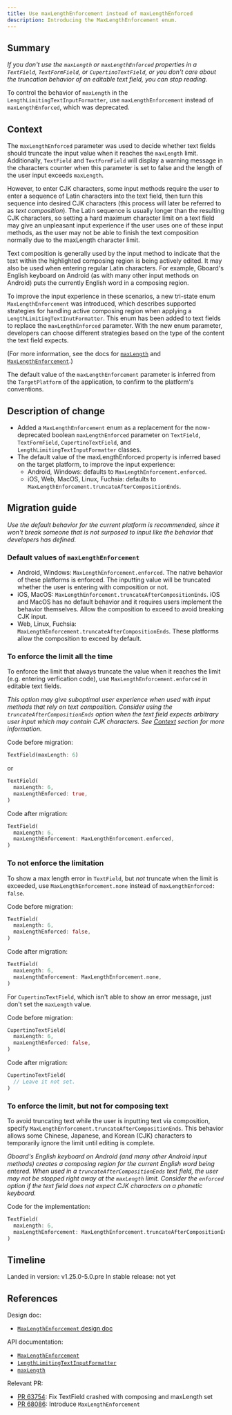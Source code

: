 ```yaml
---
title: Use maxLengthEnforcement instead of maxLengthEnforced
description: Introducing the MaxLengthEnforcement enum.
---
```


## Summary

_If you don't use the `maxLength` or `maxLengthEnforced` properties in a
`TextField`, `TextFormField`, or `CupertinoTextField`,
or you don't care about the truncation behavior of an
editable text field, you can stop reading._

To control the behavior of `maxLength`
in the `LengthLimitingTextInputFormatter`,
use `maxLengthEnforcement` instead of `maxLengthEnforced`, which was deprecated.

## Context

The `maxLengthEnforced` parameter was used to decide whether text fields should
truncate the input value when it reaches the `maxLength` limit. Additionally,
`TextField` and `TextFormField` will display a warning message in the
characters counter when this parameter is set to false and the length of the
user input exceeds `maxLength`.

However, to enter CJK characters, some input methods require the user to enter
a sequence of Latin characters into the text field, then turn this sequence
into desired CJK characters
(this process will later be referred to as *text composition*).
The Latin sequence is usually longer than the resulting CJK characters,
so setting a hard maximum character limit on a text field may give an
unpleasant input experience if the user uses one of these input methods,
as the user may not be able to finish the text composition normally due to the
maxLength character limit.

Text composition is generally used by the input method to indicate that the
text within the highlighted composing region is being actively edited.
It may also be used when entering regular Latin characters. For example,
Gboard's English keyboard on Android
(as with many other input methods on Android) puts the currently English word
in a composing region.

To improve the input experience in these scenarios, a new tri-state enum
`MaxLengthEnforcement` was introduced, which describes supported strategies
for handling active composing region when applying a
`LengthLimitingTextInutFormatter`. This enum has been added to text fields to
replace the `maxLengthEnforced` parameter. With the new enum parameter,
developers can choose different strategies based on the type of the content
the text field expects.

(For more information, see the docs for [`maxLength`][] and
[`MaxLengthEnforcement`][].)

The default value of the `maxLengthEnforcement` parameter is inferred from the
`TargetPlatform` of the application, to confirm to the platform's conventions.

## Description of change

* Added a `MaxLengthEnforcement` enum as a replacement for the now-deprecated
  boolean `maxLengthEnforced` parameter on `TextField`, `TextFormField`,
  `CupertinoTextField`, and `LengthLimitingTextInputFormatter` classes.
* The default value of the maxLengthEnforced property is inferred based on the
  target platform, to improve the input experience:
  * Android, Windows: defaults to `MaxLengthEnforcement.enforced`.
  * iOS, Web, MacOS, Linux, Fuchsia: defaults to
    `MaxLengthEnforcement.truncateAfterCompositionEnds`.

## Migration guide

_Use the default behavior for the current platform is recommended, since it
won't break someone that is not surposed to input like the behavior that
developers has defined._

### Default values of `maxLengthEnforcement`

* Android, Windows: `MaxLengthEnforcement.enforced`. The native behavior of
  these platforms is enforced. The inputting value will be truncated whether
  the user is entering with composition or not.
* iOS, MacOS: `MaxLengthEnforcement.truncateAfterCompositionEnds`.
  iOS and MacOS has no default behavior and it requires users implement the
  behavior themselves. Allow the composition to exceed to avoid breaking CJK
  input.
* Web, Linux, Fuchsia: `MaxLengthEnforcement.truncateAfterCompositionEnds`.
  These platforms allow the composition to exceed by default.

### To enforce the limit all the time

To enforce the limit that always truncate the value when it reaches the limit
(e.g. entering verfication code), use `MaxLengthEnforcement.enforced` in
editable text fields.

_This option may give suboptimal user experience when used with input methods
that rely on text composition. Consider using the `truncateAfterCompositionEnds`
option when the text field expects arbitrary user input which may contain CJK
characters. See [Context](#Context) section for more information._

Code before migration:

<!-- skip -->
```dart
TextField(maxLength: 6)
```

or 

<!-- skip -->
```dart
TextField(
  maxLength: 6,
  maxLengthEnforced: true,
)
```

Code after migration:

<!-- skip -->
```dart
TextField(
  maxLength: 6,
  maxLengthEnforcement: MaxLengthEnforcement.enforced,
)
```

### To not enforce the limitation

To show a max length error in `TextField`, but _not_ truncate when the limit
is exceeded, use `MaxLengthEnforcement.none` instead of
`maxLengthEnforced: false`.

Code before migration:

<!-- skip -->
```dart
TextField(
  maxLength: 6,
  maxLengthEnforced: false,
)
```

Code after migration:

<!-- skip -->
```dart
TextField(
  maxLength: 6,
  maxLengthEnforcement: MaxLengthEnforcement.none,
)
```

For `CupertinoTextField`, which isn't able to show an error message,
just don't set the `maxLength` value.

Code before migration:

<!-- skip -->
```dart
CupertinoTextField(
  maxLength: 6,
  maxLengthEnforced: false,
)
```

Code after migration:

<!-- skip -->
```dart
CupertinoTextField(
  // Leave it not set.
)
```

### To enforce the limit, but not for composing text

To avoid truncating text while the user is inputting text via composition,
specify `MaxLengthEnforcement.truncateAfterCompositionEnds`. This behavior
allows some Chinese, Japanese, and Korean (CJK) characters to temporarily
ignore the limit until editing is complete.

_Gboard's English keyboard on Android (and many other Android input methods)
creates a composing region for the current English word being entered. When
used in a `truncateAfterCompositionEnds` text field, the user may not be
stopped right away at the `maxLength` limit. Consider the `enforced` option
if the text field does not expect CJK characters on a phonetic keyboard._

Code for the implementation:

<!-- skip -->
```dart
TextField(
  maxLength: 6,
  maxLengthEnforcement: MaxLengthEnforcement.truncateAfterCompositionEnds, // <-- Temporarily lift the limit
)
```

## Timeline

Landed in version: v1.25.0-5.0.pre
In stable release: not yet

## References

Design doc:
* [`MaxLengthEnforcement` design doc][]

API documentation:
* [`MaxLengthEnforcement`][]
* [`LengthLimitingTextInputFormatter`][]
* [`maxLength`][]

Relevant PR:
* [PR 63754][]: Fix TextField crashed with composing and maxLength set
* [PR 68086][]: Introduce `MaxLengthEnforcement`

[PR 63754]: {{site.github}}//flutter/flutter/pull/63754

[PR 68086]: {{site.github}}/flutter/flutter/pull/68086

[`MaxLengthEnforcement` design doc]: /go/max-length-enforcement

[`MaxLengthEnforcement`]: {{site.master-api}}/flutter/services/MaxLengthEnforcement-class.html

[`LengthLimitingTextInputFormatter`]: {{site.master-api}}/flutter/services/LengthLimitingTextInputFormatter-class.html

[`maxLength`]: {{site.master-api}}/flutter/services/LengthLimitingTextInputFormatter/maxLength.html

